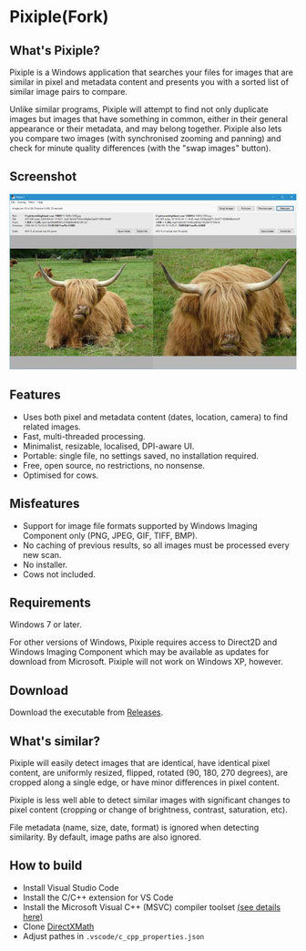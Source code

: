 # Pixiple(Fork)

## What's Pixiple?

Pixiple is a Windows application that searches your files for images that are similar in pixel and metadata content and presents you with a sorted list of similar image pairs to compare.

Unlike similar programs, Pixiple will attempt to find not only duplicate images but images that have something in common, either in their general appearance or their metadata, and may belong together. Pixiple also lets you compare two images (with synchronised zooming and panning) and check for minute quality differences (with the "swap images" button).

## Screenshot

![Screenshot](screenshot.jpg)

## Features

- Uses both pixel and metadata content (dates, location, camera) to find related images.
- Fast, multi-threaded processing.
- Minimalist, resizable, localised, DPI-aware UI.
- Portable: single file, no settings saved, no installation required.
- Free, open source, no restrictions, no nonsense.
- Optimised for cows.

## Misfeatures

- Support for image file formats supported by Windows Imaging Component only (PNG, JPEG, GIF, TIFF, BMP).
- No caching of previous results, so all images must be processed every new scan.
- No installer.
- Cows not included.

## Requirements

Windows 7 or later.

For other versions of Windows, Pixiple requires access to Direct2D and Windows Imaging Component which may be available as updates for download from Microsoft. Pixiple will not work on Windows XP, however.

## Download

Download the executable from [Releases](https://github.com/olaolsso/pixiple/releases).

## What's similar?

Pixiple will easily detect images that are identical, have identical pixel content, are uniformly resized, flipped, rotated (90, 180, 270 degrees), are cropped along a single edge, or have minor differences in pixel content.

Pixiple is less well able to detect similar images with significant changes to pixel content (cropping or change of brightness, contrast, saturation, etc).

File metadata (name, size, date, format) is ignored when detecting similarity. By default, image paths are also ignored.

## How to build

- Install Visual Studio Code
- Install the C/C++ extension for VS Code
- Install the Microsoft Visual C++ (MSVC) compiler toolset [(see details here)](https://code.visualstudio.com/docs/cpp/config-msvc)
- Clone [DirectXMath](https://github.com/microsoft/DirectXMath)
- Adjust pathes in ``.vscode/c_cpp_properties.json``

